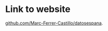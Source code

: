 # Link to website

[github.com/Marc-Ferrer-Castillo/datosespana](https://github.com/Marc-Ferrer-Castillo/datosespana).